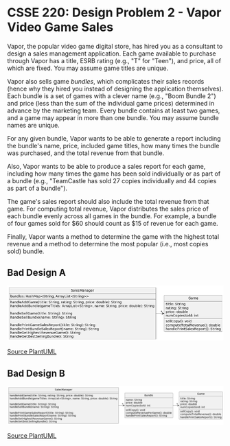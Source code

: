 # CSSE 220: Design Problem 2 - Vapor Video Game Sales
Vapor, the popular video game digital store, has hired you as a consultant to design a sales management application. Each game available to purchase through Vapor has a title, ESRB rating (e.g., "T" for "Teen"), and price, all of which are fixed. You may assume game titles are unique. 

Vapor also sells game _bundles_, which complicates their sales records (hence why they hired you instead of designing the application themselves). Each bundle is a set of games with a clever name (e.g., "Boom Bundle 2") and price (less than the sum of the individual game prices) determined in advance by the marketing team. Every bundle contains at least two games, and a game may appear in more than one bundle. You may assume bundle names are unique. 

For any given bundle, Vapor wants to be able to generate a report including the bundle's name, price, included game titles, how many times the bundle was purchased, and the total revenue from that bundle. 

Also, Vapor wants to be able to produce a sales report for each game, including how many times the game has been sold individually or as part of a bundle (e.g., "TeamCastle has sold 27 copies individually and 44 copies as part of a bundle"). 

The game's sales report should also include the total revenue from that game. For computing total revenue, Vapor distributes the sales price of each bundle evenly across all games in the bundle. For example, a bundle of four games sold for $60 should count as $15 of revenue for each game. 

Finally, Vapor wants a method to determine the game with the highest total revenue and a method to determine the most popular (i.e., most copies sold) bundle. 

## Bad Design A
<img src="DP2_A.png" alt="Bad Design A" width="800"/>

[Source PlantUML](http://www.plantuml.com/plantuml/uml/XLBDQiCm3BxhAKnFtUXUe8pITeVsiC9e-W9gBL8pnmwsN2XZxpx5DCGXOxiaMFf-FbbUHyR0gR4GFurhCM2Z8jyjoJUOI-x0nMACga9ByO0EQmhg2yx9QIairHxZzO3jQoK4Lo_K9WIylvl8Zyfg1N353hpHUeSDpTcmfQNg2G5P_iEv5MDfQv_Ebfxw-g2npSxpMgHEeYGPffuBvQJzdsOVh29hfya6s81wU9VY4xKFEN0dbs_iIAqF_BToPcJfaZDrAIWxuhsfhnJvI3ToYNB-Nr1RWNJ9fPWTIX1yGx_TZYvR7SM4yMPWT8dWKlFcMqEnybOlbKm04CL8YlVEu-QDXejlsiHqyeps4LHwlKGnVJdt453oZPxToshsFCjPOKrEfyR-0000)

## Bad Design B
<img src="DP2_B.png" alt="Bad Design B" width="800"/>

[Source PlantUML](http://www.plantuml.com/plantuml/uml/jPFDQW8n483lynJ1IssnBo15r1xieItY-WAf6TRGRB8a4q6Axzw96zaiIaiFlHWpFr--JDXv8EafDWR2fxQjzB8HWOu6-TVhtJa3EoD349Kq6DwabJLwyGMmbrOPN2YraWsEIPF1gQYuozOJuINnskzRXd5QkVXXyFuIxndBcFwCQqPj4obCnS9xUNpLWPwwujb4M4x_oipG2esvDklB-gfyTWc_egrvGmbtdi86M-Vf9tBkwD1bpyrJSiiAwKNNUmoqmGFQY6V_6rLBBadc7CpoXV09BY-Mslcb1femV1aO315iR9vTgp5KpgYfu1i0t8aQwRrCfDDIAh02HuzfVt1QmSurRIJSEf8cNu5p6LxEfPX8eNwwY7UNOlKqhNzLpPPhz3oilyeEleZ7sUXXbCsXMt8iaM6ELiN6V0C0)

